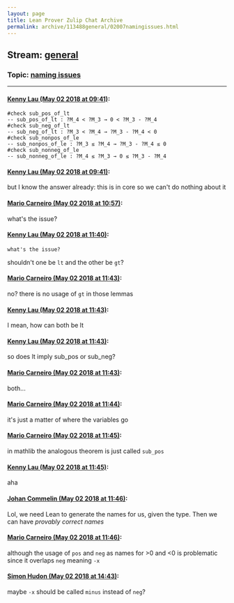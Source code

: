 ```yaml
---
layout: page
title: Lean Prover Zulip Chat Archive 
permalink: archive/113488general/02007namingissues.html
---
```


## Stream: [general](index.html)
### Topic: [naming issues](02007namingissues.html)

---

#### [Kenny Lau (May 02 2018 at 09:41)](https://leanprover.zulipchat.com/#narrow/stream/113488-general/topic/naming%20issues/near/125982093):
```lean
#check sub_pos_of_lt
-- sub_pos_of_lt : ?M_4 < ?M_3 → 0 < ?M_3 - ?M_4
#check sub_neg_of_lt
-- sub_neg_of_lt : ?M_3 < ?M_4 → ?M_3 - ?M_4 < 0
#check sub_nonpos_of_le
-- sub_nonpos_of_le : ?M_3 ≤ ?M_4 → ?M_3 - ?M_4 ≤ 0
#check sub_nonneg_of_le
-- sub_nonneg_of_le : ?M_4 ≤ ?M_3 → 0 ≤ ?M_3 - ?M_4
```

#### [Kenny Lau (May 02 2018 at 09:41)](https://leanprover.zulipchat.com/#narrow/stream/113488-general/topic/naming%20issues/near/125982096):
but I know the answer already: this is in core so we can't do nothing about it

#### [Mario Carneiro (May 02 2018 at 10:57)](https://leanprover.zulipchat.com/#narrow/stream/113488-general/topic/naming%20issues/near/125984462):
what's the issue?

#### [Kenny Lau (May 02 2018 at 11:40)](https://leanprover.zulipchat.com/#narrow/stream/113488-general/topic/naming%20issues/near/125985953):
```quote
what's the issue?
```
shouldn't one be `lt` and the other be `gt`?

#### [Mario Carneiro (May 02 2018 at 11:43)](https://leanprover.zulipchat.com/#narrow/stream/113488-general/topic/naming%20issues/near/125986033):
no? there is no usage of `gt` in those lemmas

#### [Kenny Lau (May 02 2018 at 11:43)](https://leanprover.zulipchat.com/#narrow/stream/113488-general/topic/naming%20issues/near/125986036):
I mean, how can both be lt

#### [Kenny Lau (May 02 2018 at 11:43)](https://leanprover.zulipchat.com/#narrow/stream/113488-general/topic/naming%20issues/near/125986038):
so does lt imply sub_pos or sub_neg?

#### [Mario Carneiro (May 02 2018 at 11:43)](https://leanprover.zulipchat.com/#narrow/stream/113488-general/topic/naming%20issues/near/125986043):
both...

#### [Mario Carneiro (May 02 2018 at 11:44)](https://leanprover.zulipchat.com/#narrow/stream/113488-general/topic/naming%20issues/near/125986084):
it's just a matter of where the variables go

#### [Mario Carneiro (May 02 2018 at 11:45)](https://leanprover.zulipchat.com/#narrow/stream/113488-general/topic/naming%20issues/near/125986096):
in mathlib the analogous theorem is just called `sub_pos`

#### [Kenny Lau (May 02 2018 at 11:45)](https://leanprover.zulipchat.com/#narrow/stream/113488-general/topic/naming%20issues/near/125986101):
aha

#### [Johan Commelin (May 02 2018 at 11:46)](https://leanprover.zulipchat.com/#narrow/stream/113488-general/topic/naming%20issues/near/125986144):
Lol, we need Lean to generate the names for us, given the type. Then we can have *provably correct names*

#### [Mario Carneiro (May 02 2018 at 11:46)](https://leanprover.zulipchat.com/#narrow/stream/113488-general/topic/naming%20issues/near/125986147):
although the usage of `pos` and `neg` as names for >0 and <0 is problematic since it overlaps `neg` meaning `-x`

#### [Simon Hudon (May 02 2018 at 14:43)](https://leanprover.zulipchat.com/#narrow/stream/113488-general/topic/naming%20issues/near/125991698):
maybe `-x` should be called `minus` instead of `neg`?


